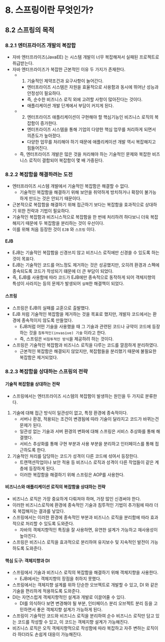 # 8. 스프링이란 무엇인가?

## 8.2 스프링의 목적

### 8.2.1 엔터프라이즈 개발의 복잡합

- 자바 엔터프라이즈(JavaEE) 는 시스템 개발이 너무 복잡해져서 실패된 프로젝트로 취급받는다.
- 자바 엔터프라이즈가 복잡한 근본적인 이유 두 가지가 존재한다.
  - 1. 기술적인 제약조건과 요구사항이 늘어간다.
    - 엔터프라이즈 시스템은 자원을 효율적으로 사용함과 동시에 뛰어난 성능과 안정성이 필요하다.
    - 즉, 순수한 비즈니스 로직 외에 고려할 사항이 많아진다는 것이다.
    - 애플리케이션 개발 단계에서 부담이 커지게 된다.
  - 2. 엔터프라이즈 애플리케이션이 구현해야 할 핵심기능인 비즈니스 로직의 복잡함이 증가한다.
    - 엔터프라이즈 시스템을 통해 기업의 다양한 핵심 업무를 처리하게 되면서 의존도가 높아졌다.
    - 다양한 업무를 처리해야 하기 때문에 애플리케이션 개발 역시 복잡해지고 힘들어진다.
  - 즉, 엔터프라이즈 개발은 많은 것을 처리해야 하는 기술적인 문제와 복잡한 비즈니스 로직이 결합되어 복잡함이 몇 배 가중된다.

### 8.2.2 복잡함을 해결하려는 도전

- 엔터프라이즈 시스템 개발에서 기술적인 복잡함은 해결할 수 없다.
  - 기술적인 복잡함을 해결하기 위해 보안을 취약하게 방치하거나 확장이 불가능하게 만드는 것은 안되기 때문이다.
- 근본적으로 복잡함을 해결하기 위해 접근하기 보다는 복잡함을 효과적으로 상대하기 위한 전략과 기법이 필요하다.
- 기술적인 복잡함과 비즈니스적으로 복잡함을 한 번에 처리하려 하다보니 더욱 복잡해지기 때문에 두 복잡함을 분리하는 것이 우선이다.
- 이를 위해 처음 등장한 것이 `EJB` 와 `스프링` 이다.

#### EJB

- EJB는 기술적인 복잡함을 신경쓰지 않고 비즈니스 로직에만 신경쓸 수 있도록 하는 것이 목표다.
- EJB는 기술적인 코드를 어느정도 제거하는 것은 성공했지만, 오히려 환경과 스펙에 종속되도록 코드가 작성되기 떄문에 더 큰 부담이 되었다.
- 즉, EJB를 사용함에 따라 코드가 EJB에만 종속적으로 동작하게 되어 객체지향의 특성이 사라지는 등의 문제가 발생되어 `실패`한 해결책이 되었다.

#### 스프링

- 스프링은 EJB의 실패를 교훈으로 출발했다.
- EJB 처럼 기술적인 복잡함을 제거하는 것을 목표로 했지만, 개발자 코드에서는 환경에 종속적이지 않도록 만들었다.
  - EJB처럼 어떤 기술을 사용했을 때 그 기술과 관련된 코드나 규약이 코드에 등장하는 것을 `침투적인(invasive) 기술` 이라고 한다.
  - 즉, 스프링은 `비침투적인 방식`을 제공하려 하는 것이다.
- 스프링은 기술적인 복잡함과 비즈니스 로직을 다루는 코드를 깔끔하게 분리하였다.
  - 근본적인 복잡함은 해결되지 않았지만, 복잡함들을 분리했기 때문에 불필요한 복잡함은 제거되었다.

### 8.2.3 복잡함을 상대하는 스프링의 전략

#### 기술적 복잡함을 상대하는 전략

- 스프링에서는 엔터프라이즈 시스템의 복잡함이 발생하는 원인을 두 가지로 분류한다.

1. 기술에 대해 접근 방식이 일관성이 없고, 특정 환경에 종속적이다.
    - 서버나 환경, 적용되는 조건이 변경됨에 따라 기술이 달라지고 코드가 바뀌는건 문제가 된다.
    - 일관성 없는 기술과 서버 환경의 변화에 대해 스프링은 서비스 추상화를 통해 해결했다.
    - 서비스 추상화를 통해 구현 부분과 사용 부분을 분리하고 인터페이스를 통해 접근하도록 한다.
2. 기술적인 처리를 담당하는 코드가 성격이 다른 코드에 섞여서 등장한다.
    - 트랜잭션작업이나 보안 적용 등 비즈니스 로직과 성격이 다른 작업들이 같은 계층에 등장하게 된다.
    - 이러한 복잡함을 해결하기 위해 스프링은 AOP를 사용한다.

#### 비즈니스와 애플리케이션 로직의 복잡함을 상대하는 전략

- 비즈니스 로직은 가장 중요하게 다뤄져야 하며, 가장 많인 신경써야 한다.
- 이러한 비즈니스로직에 환경에 종속적인 기술과 침투적인 기법이 추가됨에 따라 더욱 복잡해지는 결과를 낳았다.
- 스프링에서는 이러한 환경에 종속적인 부분과 비즈니스 로직을 분리함에 따라 효과적으로 처리할 수 있도록 도와준다.
  - 자바의 객체지향적인 특징을 잘 사용하면, 유연한 설계가 가능하고 재사용성이 높아진다.
- 스프링은 비즈니스 로직을 효과적으로 분리하여 유지보수 및 지속적인 발전이 가능하도록 도와준다.

#### 핵심 도구: 객체지향과 DI

- 스프링에서 기술과 비즈니스 로직의 복잡함을 해결하기 위해 객체지향을 사용한다.
  - EJB에서는 객체지향의 장점을 취하지 못했다.
- 스프링에서는 객체지향 설계를 위하 단순한 오브젝트로 개발할 수 있고, DI 와 같은 기술을 편리하게 적용하도록 도와준다.
- DI는 자연스럽게 객체지향적인 설계과 개발로 이끌어줄 수 있다.
  - DI를 의식하다 보면 변경해야 될 부분, 인터페이스 분리 오브젝트 분리 등을 고민하면서 좋은 객체지향 설계가 가능하게 된다.
- 스프링이 기술적인 코드와 비즈니스 로직을 분리하여 순수 비즈니스 로직만 담고 있는 코드를 작성할 수 있고, 이 코드는 객체지향 설계가 가능해진다.
- 비즈니스 로직은 오직 객체지향적으로 작성함에 따라 복잡하고 자주 변하는 로직이라 하더라도 손쉽게 대응이 가능해진다.

